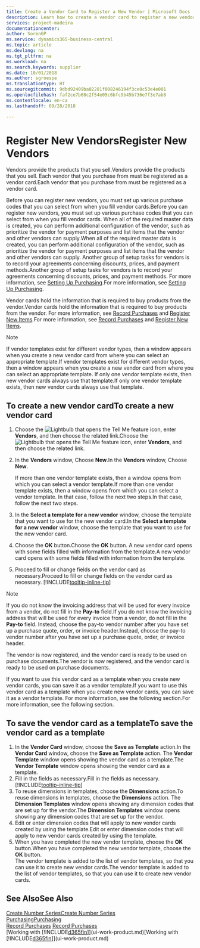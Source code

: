 ```yaml
---
title: Create a Vendor Card to Register a New Vendor | Microsoft Docs
description: Learn how to create a vendor card to register a new vendor or supplier.
services: project-madeira
documentationcenter: 
author: SorenGP
ms.service: dynamics365-business-central
ms.topic: article
ms.devlang: na
ms.tgt_pltfrm: na
ms.workload: na
ms.search.keywords: supplier
ms.date: 10/01/2018
ms.author: sgroespe
ms.translationtype: HT
ms.sourcegitcommit: 9dbd92409ba02281f008246194f3ce0c53e4e001
ms.openlocfilehash: faf2ce7b68c2f54e05c6bfc9b45b736e7f3e7ab8
ms.contentlocale: en-ca
ms.lasthandoff: 09/28/2018

---
```

# <a name="register-new-vendors"></a><span data-ttu-id="28ceb-103">Register New Vendors</span><span class="sxs-lookup"><span data-stu-id="28ceb-103">Register New Vendors</span></span>
<span data-ttu-id="28ceb-104">Vendors provide the products that you sell.</span><span class="sxs-lookup"><span data-stu-id="28ceb-104">Vendors provide the products that you sell.</span></span> <span data-ttu-id="28ceb-105">Each vendor that you purchase from must be registered as a vendor card.</span><span class="sxs-lookup"><span data-stu-id="28ceb-105">Each vendor that you purchase from must be registered as a vendor card.</span></span>

<span data-ttu-id="28ceb-106">Before you can register new vendors, you must set up various purchase codes that you can select from when you fill vendor cards.</span><span class="sxs-lookup"><span data-stu-id="28ceb-106">Before you can register new vendors, you must set up various purchase codes that you can select from when you fill vendor cards.</span></span> <span data-ttu-id="28ceb-107">When all of the required master data is created, you can perform additional configuration of the vendor, such as prioritize the vendor for payment purposes and list items that the vendor and other vendors can supply.</span><span class="sxs-lookup"><span data-stu-id="28ceb-107">When all of the required master data is created, you can perform additional configuration of the vendor, such as prioritize the vendor for payment purposes and list items that the vendor and other vendors can supply.</span></span> <span data-ttu-id="28ceb-108">Another group of setup tasks for vendors is to record your agreements concerning discounts, prices, and payment methods.</span><span class="sxs-lookup"><span data-stu-id="28ceb-108">Another group of setup tasks for vendors is to record your agreements concerning discounts, prices, and payment methods.</span></span> <span data-ttu-id="28ceb-109">For more information, see [Setting Up Purchasing](purchasing-setup-purchasing.md).</span><span class="sxs-lookup"><span data-stu-id="28ceb-109">For more information, see [Setting Up Purchasing](purchasing-setup-purchasing.md).</span></span>

<span data-ttu-id="28ceb-110">Vendor cards hold the information that is required to buy products from the vendor.</span><span class="sxs-lookup"><span data-stu-id="28ceb-110">Vendor cards hold the information that is required to buy products from the vendor.</span></span> <span data-ttu-id="28ceb-111">For more information, see [Record Purchases](purchasing-how-record-purchases.md) and [Register New Items](inventory-how-register-new-items.md).</span><span class="sxs-lookup"><span data-stu-id="28ceb-111">For more information, see [Record Purchases](purchasing-how-record-purchases.md) and [Register New Items](inventory-how-register-new-items.md).</span></span>

> [!NOTE]  
>   <span data-ttu-id="28ceb-112">If vendor templates exist for different vendor types, then a window appears when you create a new vendor card from where you can select an appropriate template.</span><span class="sxs-lookup"><span data-stu-id="28ceb-112">If vendor templates exist for different vendor types, then a window appears when you create a new vendor card from where you can select an appropriate template.</span></span> <span data-ttu-id="28ceb-113">If only one vendor template exists, then new vendor cards always use that template.</span><span class="sxs-lookup"><span data-stu-id="28ceb-113">If only one vendor template exists, then new vendor cards always use that template.</span></span>

## <a name="to-create-a-new-vendor-card"></a><span data-ttu-id="28ceb-114">To create a new vendor card</span><span class="sxs-lookup"><span data-stu-id="28ceb-114">To create a new vendor card</span></span>
1. <span data-ttu-id="28ceb-115">Choose the ![Lightbulb that opens the Tell Me feature](media/ui-search/search_small.png "Tell me what you want to do") icon, enter **Vendors**, and then choose the related link.</span><span class="sxs-lookup"><span data-stu-id="28ceb-115">Choose the ![Lightbulb that opens the Tell Me feature](media/ui-search/search_small.png "Tell me what you want to do") icon, enter **Vendors**, and then choose the related link.</span></span>  
2. <span data-ttu-id="28ceb-116">In the **Vendors** window, Choose **New**.</span><span class="sxs-lookup"><span data-stu-id="28ceb-116">In the **Vendors** window, Choose **New**.</span></span>

    <span data-ttu-id="28ceb-117">If more than one vendor template exists, then a window opens from which you can select a vendor template.</span><span class="sxs-lookup"><span data-stu-id="28ceb-117">If more than one vendor template exists, then a window opens from which you can select a vendor template.</span></span> <span data-ttu-id="28ceb-118">In that case, follow the next two steps.</span><span class="sxs-lookup"><span data-stu-id="28ceb-118">In that case, follow the next two steps.</span></span>
3. <span data-ttu-id="28ceb-119">In the **Select a template for a new vendor** window, choose the template that you want to use for the new vendor card.</span><span class="sxs-lookup"><span data-stu-id="28ceb-119">In the **Select a template for a new vendor** window, choose the template that you want to use for the new vendor card.</span></span>
4. <span data-ttu-id="28ceb-120">Choose the **OK** button.</span><span class="sxs-lookup"><span data-stu-id="28ceb-120">Choose the **OK** button.</span></span> <span data-ttu-id="28ceb-121">A new vendor card opens with some fields filled with information from the template.</span><span class="sxs-lookup"><span data-stu-id="28ceb-121">A new vendor card opens with some fields filled with information from the template.</span></span>
5. <span data-ttu-id="28ceb-122">Proceed to fill or change fields on the vendor card as necessary.</span><span class="sxs-lookup"><span data-stu-id="28ceb-122">Proceed to fill or change fields on the vendor card as necessary.</span></span> [!INCLUDE[tooltip-inline-tip](includes/tooltip-inline-tip_md.md)]

> [!NOTE]  
>   <span data-ttu-id="28ceb-123">If you do not know the invoicing address that will be used for every invoice from a vendor, do not fill in the **Pay-to** field.</span><span class="sxs-lookup"><span data-stu-id="28ceb-123">If you do not know the invoicing address that will be used for every invoice from a vendor, do not fill in the **Pay-to** field.</span></span> <span data-ttu-id="28ceb-124">Instead, choose the pay-to vendor number after you have set up a purchase quote, order, or invoice header.</span><span class="sxs-lookup"><span data-stu-id="28ceb-124">Instead, choose the pay-to vendor number after you have set up a purchase quote, order, or invoice header.</span></span>

<span data-ttu-id="28ceb-125">The vendor is now registered, and the vendor card is ready to be used on purchase documents.</span><span class="sxs-lookup"><span data-stu-id="28ceb-125">The vendor is now registered, and the vendor card is ready to be used on purchase documents.</span></span>

<span data-ttu-id="28ceb-126">If you want to use this vendor card as a template when you create new vendor cards, you can save it as a vendor template.</span><span class="sxs-lookup"><span data-stu-id="28ceb-126">If you want to use this vendor card as a template when you create new vendor cards, you can save it as a vendor template.</span></span> <span data-ttu-id="28ceb-127">For more information, see the following section.</span><span class="sxs-lookup"><span data-stu-id="28ceb-127">For more information, see the following section.</span></span>

## <a name="to-save-the-vendor-card-as-a-template"></a><span data-ttu-id="28ceb-128">To save the vendor card as a template</span><span class="sxs-lookup"><span data-stu-id="28ceb-128">To save the vendor card as a template</span></span>
1. <span data-ttu-id="28ceb-129">In the **Vendor Card** window, choose the **Save as Template** action.</span><span class="sxs-lookup"><span data-stu-id="28ceb-129">In the **Vendor Card** window, choose the **Save as Template** action.</span></span> <span data-ttu-id="28ceb-130">The **Vendor Template** window opens showing the vendor card as a template.</span><span class="sxs-lookup"><span data-stu-id="28ceb-130">The **Vendor Template** window opens showing the vendor card as a template.</span></span>
2. <span data-ttu-id="28ceb-131">Fill in the fields as necessary.</span><span class="sxs-lookup"><span data-stu-id="28ceb-131">Fill in the fields as necessary.</span></span> [!INCLUDE[tooltip-inline-tip](includes/tooltip-inline-tip_md.md)]
3. <span data-ttu-id="28ceb-132">To reuse dimensions in templates, choose the **Dimensions** action.</span><span class="sxs-lookup"><span data-stu-id="28ceb-132">To reuse dimensions in templates, choose the **Dimensions** action.</span></span> <span data-ttu-id="28ceb-133">The **Dimension Templates** window opens showing any dimension codes that are set up for the vendor.</span><span class="sxs-lookup"><span data-stu-id="28ceb-133">The **Dimension Templates** window opens showing any dimension codes that are set up for the vendor.</span></span>
4. <span data-ttu-id="28ceb-134">Edit or enter dimension codes that will apply to new vendor cards created by using the template.</span><span class="sxs-lookup"><span data-stu-id="28ceb-134">Edit or enter dimension codes that will apply to new vendor cards created by using the template.</span></span>
5. <span data-ttu-id="28ceb-135">When you have completed the new vendor template, choose the **OK** button.</span><span class="sxs-lookup"><span data-stu-id="28ceb-135">When you have completed the new vendor template, choose the **OK** button.</span></span>  
   <span data-ttu-id="28ceb-136">The vendor template is added to the list of vendor templates, so that you can use it to create new vendor cards.</span><span class="sxs-lookup"><span data-stu-id="28ceb-136">The vendor template is added to the list of vendor templates, so that you can use it to create new vendor cards.</span></span>

## <a name="see-also"></a><span data-ttu-id="28ceb-137">See Also</span><span class="sxs-lookup"><span data-stu-id="28ceb-137">See Also</span></span>
[<span data-ttu-id="28ceb-138">Create Number Series</span><span class="sxs-lookup"><span data-stu-id="28ceb-138">Create Number Series</span></span>](ui-create-number-series.md)  
[<span data-ttu-id="28ceb-139">Purchasing</span><span class="sxs-lookup"><span data-stu-id="28ceb-139">Purchasing</span></span>](purchasing-manage-purchasing.md)  
<span data-ttu-id="28ceb-140">[Record Purchases](purchasing-how-record-purchases.md) </span><span class="sxs-lookup"><span data-stu-id="28ceb-140">[Record Purchases](purchasing-how-record-purchases.md) </span></span>  
<span data-ttu-id="28ceb-141">[Working with [!INCLUDE[d365fin](includes/d365fin_md.md)]](ui-work-product.md)</span><span class="sxs-lookup"><span data-stu-id="28ceb-141">[Working with [!INCLUDE[d365fin](includes/d365fin_md.md)]](ui-work-product.md)</span></span>  

